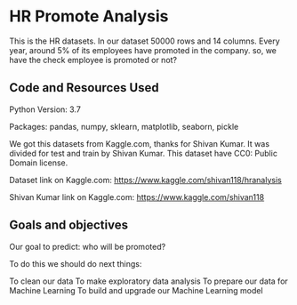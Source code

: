 # HR Promote Analysis

This is the HR datasets. In our dataset 50000 rows and 14 columns. Every year, around 5% of its employees have promoted in the company. so, we have the check employee is promoted or not?

## Code and Resources Used
Python Version: 3.7

Packages: pandas, numpy, sklearn, matplotlib, seaborn, pickle

We got this datasets from Kaggle.com, thanks for Shivan Kumar. It was divided for test and train by Shivan Kumar. This dataset have CC0: Public Domain license.

Dataset link on Kaggle.com: https://www.kaggle.com/shivan118/hranalysis

Shivan Kumar link on Kaggle.com: https://www.kaggle.com/shivan118

## Goals and objectives
Our goal to predict: who will be promoted?

To do this we should do next things:

To clean our data
To make exploratory data analysis
To prepare our data for Machine Learning
To build and upgrade our Machine Learning model
